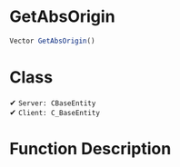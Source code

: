 # GetAbsOrigin
```js	
Vector GetAbsOrigin()
```
# Class
✔ `Server: CBaseEntity`  
✔ `Client: C_BaseEntity`  

# Function Description

